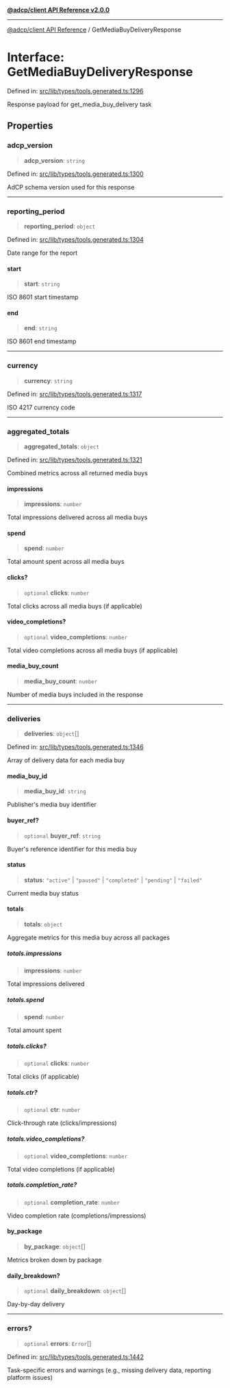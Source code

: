 [**@adcp/client API Reference v2.0.0**](../README.md)

***

[@adcp/client API Reference](../README.md) / GetMediaBuyDeliveryResponse

# Interface: GetMediaBuyDeliveryResponse

Defined in: [src/lib/types/tools.generated.ts:1296](https://github.com/adcontextprotocol/adcp-client/blob/9ed0be764adbd110916d257101c95a577b3f15c8/src/lib/types/tools.generated.ts#L1296)

Response payload for get_media_buy_delivery task

## Properties

### adcp\_version

> **adcp\_version**: `string`

Defined in: [src/lib/types/tools.generated.ts:1300](https://github.com/adcontextprotocol/adcp-client/blob/9ed0be764adbd110916d257101c95a577b3f15c8/src/lib/types/tools.generated.ts#L1300)

AdCP schema version used for this response

***

### reporting\_period

> **reporting\_period**: `object`

Defined in: [src/lib/types/tools.generated.ts:1304](https://github.com/adcontextprotocol/adcp-client/blob/9ed0be764adbd110916d257101c95a577b3f15c8/src/lib/types/tools.generated.ts#L1304)

Date range for the report

#### start

> **start**: `string`

ISO 8601 start timestamp

#### end

> **end**: `string`

ISO 8601 end timestamp

***

### currency

> **currency**: `string`

Defined in: [src/lib/types/tools.generated.ts:1317](https://github.com/adcontextprotocol/adcp-client/blob/9ed0be764adbd110916d257101c95a577b3f15c8/src/lib/types/tools.generated.ts#L1317)

ISO 4217 currency code

***

### aggregated\_totals

> **aggregated\_totals**: `object`

Defined in: [src/lib/types/tools.generated.ts:1321](https://github.com/adcontextprotocol/adcp-client/blob/9ed0be764adbd110916d257101c95a577b3f15c8/src/lib/types/tools.generated.ts#L1321)

Combined metrics across all returned media buys

#### impressions

> **impressions**: `number`

Total impressions delivered across all media buys

#### spend

> **spend**: `number`

Total amount spent across all media buys

#### clicks?

> `optional` **clicks**: `number`

Total clicks across all media buys (if applicable)

#### video\_completions?

> `optional` **video\_completions**: `number`

Total video completions across all media buys (if applicable)

#### media\_buy\_count

> **media\_buy\_count**: `number`

Number of media buys included in the response

***

### deliveries

> **deliveries**: `object`[]

Defined in: [src/lib/types/tools.generated.ts:1346](https://github.com/adcontextprotocol/adcp-client/blob/9ed0be764adbd110916d257101c95a577b3f15c8/src/lib/types/tools.generated.ts#L1346)

Array of delivery data for each media buy

#### media\_buy\_id

> **media\_buy\_id**: `string`

Publisher's media buy identifier

#### buyer\_ref?

> `optional` **buyer\_ref**: `string`

Buyer's reference identifier for this media buy

#### status

> **status**: `"active"` \| `"paused"` \| `"completed"` \| `"pending"` \| `"failed"`

Current media buy status

#### totals

> **totals**: `object`

Aggregate metrics for this media buy across all packages

##### totals.impressions

> **impressions**: `number`

Total impressions delivered

##### totals.spend

> **spend**: `number`

Total amount spent

##### totals.clicks?

> `optional` **clicks**: `number`

Total clicks (if applicable)

##### totals.ctr?

> `optional` **ctr**: `number`

Click-through rate (clicks/impressions)

##### totals.video\_completions?

> `optional` **video\_completions**: `number`

Total video completions (if applicable)

##### totals.completion\_rate?

> `optional` **completion\_rate**: `number`

Video completion rate (completions/impressions)

#### by\_package

> **by\_package**: `object`[]

Metrics broken down by package

#### daily\_breakdown?

> `optional` **daily\_breakdown**: `object`[]

Day-by-day delivery

***

### errors?

> `optional` **errors**: `Error`[]

Defined in: [src/lib/types/tools.generated.ts:1442](https://github.com/adcontextprotocol/adcp-client/blob/9ed0be764adbd110916d257101c95a577b3f15c8/src/lib/types/tools.generated.ts#L1442)

Task-specific errors and warnings (e.g., missing delivery data, reporting platform issues)
